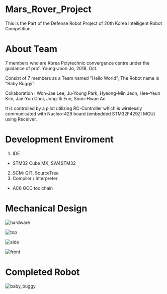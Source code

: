 # Mars_Rover_Project

This is the Part of the Defense Robot Project of 20th Korea Intelligent Robot Competition 

# About Team

7 members who are Korea Polytechnic convergence centre under the guidance of prof. Young-Joon Jo, 2018. Oct.

Consist of 7 members as a Team named "Hello World", The Robot name is "Baby Buggy".

Collaboration : Won-Jae Lee, Ju-Young Park, Hyeong-Min Jeon, Hee-Yeun Kim, Jae-Yun Choi, Jong-Ik Eun, Soon-Hwan An


It is controlled by a pilot utilizing RC-Controller which is wirelessly communicated with Nucleo-429 board (embedded STM32F429ZI MCU) using Receiver.

# Development Enviroment
1. IDE
- STM32 Cube MX, SW4STM32
2. SCM: GIT, SourceTree
3. Compiler / Interpreter
- AC6 GCC toolchain

# Mechanical Design
![hardware](https://user-images.githubusercontent.com/36121225/46571576-442d9600-c9b2-11e8-9ed8-f2d2a17cf051.jpg)

![top](https://user-images.githubusercontent.com/36121225/46571577-468ff000-c9b2-11e8-9c6f-ee4d1c3acaab.jpg)

![side](https://user-images.githubusercontent.com/36121225/46571579-4859b380-c9b2-11e8-9a2d-83107983cf11.jpg)

![front](https://user-images.githubusercontent.com/36121225/46571580-4a237700-c9b2-11e8-91f6-b111f741f88c.jpg)

# Completed Robot
![baby_buggy](https://user-images.githubusercontent.com/36121225/46571022-8fdb4200-c9a8-11e8-81ae-7f5229fb6037.PNG)
